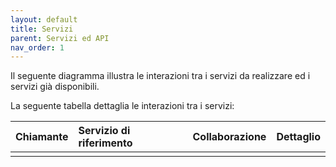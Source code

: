 ```yaml
---
layout: default
title: Servizi
parent: Servizi ed API
nav_order: 1
---
```


Il seguente diagramma illustra le interazioni tra i servizi da realizzare ed i servizi già disponibili.


La seguente tabella dettaglia le interazioni tra i servizi:

| Chiamante         | Servizio di riferimento            | Collaborazione              | Dettaglio                                                                                                   |
| :---------------- | :--------------------------------- | :-------------------------- | :---------------------------------------------------------------------------------------------------------- |
| | | |